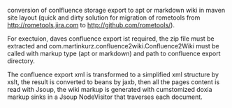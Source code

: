 conversion of conlfluence storage export to apt or markdown wiki in maven site layout
(quick and dirty solution for migration of rometools from http://rometools.jira.com to http://github.com/rometools/).

For exectuion, daves confluence export ist required, the zip file must be extracted and com.martinkurz.confluence2wiki.Confluence2Wiki
must be called with markup type (apt or markdown) and path to confluence export directory.

The confluence export xml is transformed to a simplified xml structure by xslt, the result is converted to beans by jaxb,
then all the pages content is read with Jsoup, the wiki markup is generated with cumstomized doxia markup sinks in a
Jsoup NodeVisitor that traverses each document.